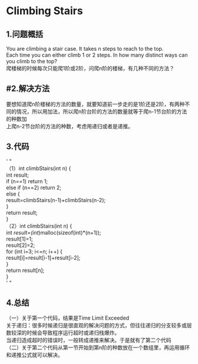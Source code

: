 Climbing Stairs
===
1.问题概括<br>
---

You are climbing a stair case. It takes n steps to reach to the top.<br>
Each time you can either climb 1 or 2 steps. In how many distinct ways can you climb to the top? <br>
爬楼梯的时候每次只能爬1阶或2阶，问爬n阶的楼梯，有几种不同的方法？<br>

#2.解决方法<br>
---

要想知道爬n阶楼梯的方法的数量，就要知道前一步走的是1阶还是2阶，有两种不同的情况，所以用加法，所以爬n阶台阶的方法的数量就等于爬n-1节台阶的方法的种数加<br>上爬n-2节台阶的方法的种数，考虑用递归或者是递推。<br>

3.代码<br>
---

' "<br>
（1）int climbStairs(int n) {<br>
    int result;<br>
    if (n==1) return 1;<br>
    else if (n==2) return 2;<br>
    else {<br>
        result=climbStairs(n-1)+climbStairs(n-2);<br>
    }<br>
    return result;<br>
    }<br>
（2）int climbStairs(int n) {<br>
    int *result=(int*)malloc(sizeof(int)*(n+1));<br>
    result[1]=1;<br>
    result[2]=2;<br>
    for (int i=3; i<=n; i++) {<br>
        result[i]=result[i-1]+result[i-2];<br>
    }<br>
    return result[n];<br>
}<br>
' "<br>

4.总结<br>
---

（一）关于第一个代码，结果是Time Limit Exceeded<br>
关于递归：很多时候递归是很直观的解决问题的方式，但往往递归的分支较多或层数较深的时候会导致程序运行超时或递归栈爆炸。<br>
当递归造成超时的错误时，一般转成递推来解决。于是就有了第二个代码<br>
（二）关于第二个代码从第一节开始到第n阶的种数放在一个数组里，再运用循环和递推公式就可以解决。<br>
